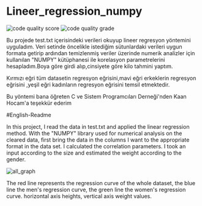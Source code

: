 # Lineer_regression_numpy 

![code quality score ](https://www.code-inspector.com/project/18442/score/svg) 
![code quality grade ](https://www.code-inspector.com/project/18442/status/svg)


Bu projede test.txt içerisindeki  verileri okuyup lineer regresyon yöntemini uyguladım.
Veri setinde  öncelikle istediğim sütunlardaki  verileri uygun formata getirip ardından temizlenmiş  veriler üzerinde numerik analizler için kullanılan "NUMPY" kütüphanesi ile 
korelasyon parametrelerini hesapladım.Boya göre girdi alıp,cinsiyete göre kilo tahmini yaptım. 

Kırmızı eğri tüm datasetin regresyon eğrisini,mavi eğri erkeklerin regresyon eğrisini ,yeşil eğri kadınların regresyon eğrisini temsil etmektedir.

Bu yöntemi bana öğreten C ve Sistem Programcıları Derneği'nden Kaan Hocam'a teşekkür ederim

#English-Readme 

In this project, I read the data in test.txt and applied the linear regression method. With the "NUMPY" library used for numerical analysis on the cleared data, first bring the data in the columns I want to the appropriate format in the data set.
I calculated the correlation parameters. I took an input according to the size and estimated the weight according to the gender. 



![all_graph](https://user-images.githubusercontent.com/48547417/105095248-7f3a3180-5ab6-11eb-9e11-01dc3b9f850c.PNG)

The red line represents the regression curve of the whole dataset, the blue line the men's regression curve, the green line the women's regression curve.
horizontal axis heights, vertical axis weight values.
